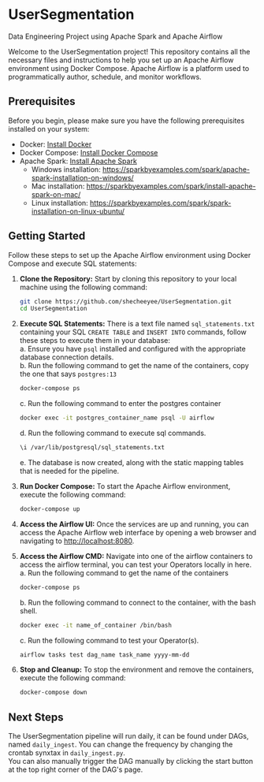 # UserSegmentation
Data Engineering Project using Apache Spark and Apache Airflow

Welcome to the UserSegmentation project! This repository contains all the necessary files and instructions to help you set up an Apache Airflow environment using Docker Compose. Apache Airflow is a platform used to programmatically author, schedule, and monitor workflows.

 

## Prerequisites
Before you begin, please make sure you have the following prerequisites installed on your system:
- Docker: [Install Docker](https://docs.docker.com/get-docker/)
- Docker Compose: [Install Docker Compose](https://docs.docker.com/compose/install/)
- Apache Spark: [Install Apache Spark](https://spark.apache.org/docs/latest/#downloading)
   - Windows installation: https://sparkbyexamples.com/spark/apache-spark-installation-on-windows/
   - Mac installation: https://sparkbyexamples.com/spark/install-apache-spark-on-mac/
   - Linux installation: https://sparkbyexamples.com/spark/spark-installation-on-linux-ubuntu/
 

## Getting Started
Follow these steps to set up the Apache Airflow environment using Docker Compose and execute SQL statements:

1. **Clone the Repository:** Start by cloning this repository to your local machine using the following command:

    ```bash
    git clone https://github.com/shecheeyee/UserSegmentation.git
    cd UserSegmentation
    ```

2. **Execute SQL Statements:** There is a text file named `sql_statements.txt` containing your SQL `CREATE TABLE` and `INSERT INTO` commands, follow these steps to execute them in your database:  
    a. Ensure you have `psql` installed and configured with the appropriate database connection details.  
    b. Run the following command to get the name of the containers, copy the one that says `postgres:13`
   
      ```bash
      docker-compose ps
      ```
       
   
    c. Run the following command to enter the postgres container
   
      ```bash
      docker exec -it postgres_container_name psql -U airflow
      ```
    d. Run the following command to execute sql commands.
   
      ```bash
      \i /var/lib/postgresql/sql_statements.txt
      ```
   
    e. The database is now created, along with the static mapping tables that is needed for the pipeline.  

 

4. **Run Docker Compose:** To start the Apache Airflow environment, execute the following command:  
    ```bash
    docker-compose up 
    ```


5. **Access the Airflow UI:** Once the services are up and running, you can access the Apache Airflow web interface by opening a web browser and navigating to [http://localhost:8080](http://localhost:8080).  
6. **Access the Airflow CMD:** Navigate into one of the airflow containers to access the airflow terminal, you can test your Operators locally in here.  
    a. Run the following command to get the name of the containers  
      ```bash
      docker-compose ps
      ```  
    b. Run the following command to connect to the container, with the bash shell.  
      ```bash
      docker exec -it name_of_container /bin/bash
      ```  
    c. Run the following command to test your Operator(s).  
      ```bash
      airflow tasks test dag_name task_name yyyy-mm-dd
      ```  


7. **Stop and Cleanup:** To stop the environment and remove the containers, execute the following command:  

    ```bash
    docker-compose down
    ```  

 

## Next Steps
The UserSegmentation pipeline will run daily, it can be found under DAGs, named `daily_ingest`. You can change the frequency by changing the crontab synxtax in `daily_ingest.py`.    
You can also manually trigger the DAG manually by clicking the start button at the top right corner of the DAG's page.
 
